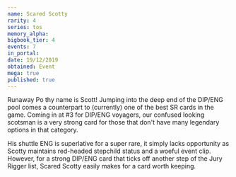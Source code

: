 ```yaml
---
name: Scared Scotty
rarity: 4
series: tos
memory_alpha:
bigbook_tier: 4
events: 7
in_portal:
date: 19/12/2019
obtained: Event
mega: true
published: true
---
```


Runaway Po thy name is Scott! Jumping into the deep end of the DIP/ENG pool comes a counterpart to (currently) one of the best SR cards in the game. Coming in at #3 for DIP/ENG voyagers, our confused looking scotsman is a very strong card for those that don't have many legendary options in that category.

His shuttle ENG is superlative for a super rare, it simply lacks opportunity as Scotty maintains red-headed stepchild status and a woeful event clip. However, for a strong DIP/ENG card that ticks off another step of the Jury Rigger list, Scared Scotty easily makes for a card worth keeping.
